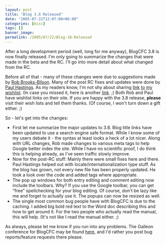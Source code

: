 ```yaml
---
layout: post
title: "Blog 3.8 Released"
date: "2005-07-22T12:07:00+06:00"
categories: [misc]
tags: []
banner_image: 
permalink: /2005/07/22/Blog-38-Released
---
```


After a long development period (well, long for me anyway), BlogCFC 3.8 is now finally released. I'm only going to summarize the changes that were made in the beta and the RC. I'll go into more detail about what changed from the RC. 

Before all of that - many of these changes were due to suggestions made by <a href="http://www.brooks-bilson.com/blogs/rob/">Rob Brooks-Bilson</a>. Many of the post RC fixes and updates were done by <a href="http://www.sustainablegis.com/blog/cfg11n/">Paul Hastings</a>. As my readers know, I'm not shy about sharing <a href="http://www.amazon.com/o/registry/2TCL1D08EZEYE">link</a> <a href="http://www.amazon.com/o/registry/2TCL1D08EZEYE">to</a> <a href="http://www.amazon.com/o/registry/2TCL1D08EZEYE">my</a> <a href="http://www.amazon.com/o/registry/2TCL1D08EZEYE">wishlist</a>. (In case you missed it, here is another <a href="http://www.amazon.com/o/registry/2TCL1D08EZEYE">link</a>. ;) Both Rob and Paul have wishlist links on their site. If you are happy with the 3.8 release, <b>please</b> visit their wish lists and tell them thanks. (Of course, I won't turn down a gift either. ;)

So - let's get into the changes:

<ul>
<li>First let me summarize the major updates to 3.8. Blog title links have been updated to use a search engine safe format. While I know some of my users debate it - the syntax at least looks a heck of a lot nicer. Along with URL changes, Rob made changes to various meta tags to help Google better index the site. While I have no scientific proof, I do think this is helping already, as I've seen traffic slowly improve. 
<li>Now for the post-RC stuff: Mainly there were small fixes here and there. Paul Hastings helped out with locale/internationalization type stuff. As the blog has grown, not every new file has been properly updated. He took a look over the code and added tags where appropriate.
<li>The pop up windows for both entry editing and comment editing now include the toolbars. Why? If you use the Google toolbar, you can get "free" spellchecking for your blog editing. Of course, don't be lazy like me and forget to actually use it. The popups can now be resized as well. 
<li>The single most common bug people have with BlogCFC is due to the caching. I added big bold red text to the Word doc describing this and how to get around it. For the two people who actually read the manual, this will help. (It's not like I read the manual either. ;)
</ul>

As always, please let me know if you run into any problems. The Galleon conference for BlogCFC may be found <a href="http://ray.camdenfamily.com/forums/forums.cfm?conferenceid=CBD210FD-AB88-8875-EBDE545BF7B67269">here</a>, and I'd rather you post bug reports/feature requests there please.